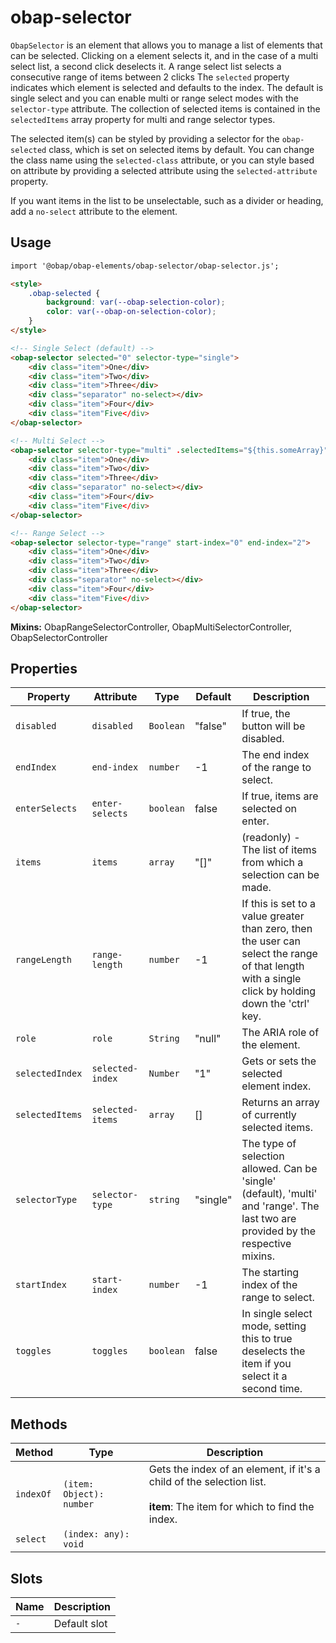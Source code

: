 # obap-selector

`ObapSelector` is an element that allows you to manage a list of elements that can be selected. Clicking on a element selects it, and in the case of a multi select list, a second click deselects it. A range select list selects a consecutive range of items between 2 clicks  The `selected` property indicates which element is selected and defaults to the index. The default is single select and you can enable multi or range select modes with the `selector-type` attribute. The collection of selected items is contained in the `selectedItems` array property for multi and range selector types.

The selected item(s) can be styled by providing a selector for the `obap-selected` class, which is set on selected items by default. You can change the class name using the `selected-class` attribute, or you can style based on attribute by providing a selected attribute using the `selected-attribute` property.

If you want items in the list to be unselectable, such as a divider or heading, add a `no-select` attribute to the element.

## Usage

```html
import '@obap/obap-elements/obap-selector/obap-selector.js';

<style>
    .obap-selected {
        background: var(--obap-selection-color);
        color: var(--obap-on-selection-color);
    }
</style>

<!-- Single Select (default) -->
<obap-selector selected="0" selector-type="single">
    <div class="item">One</div>
    <div class="item">Two</div>
    <div class="item">Three</div>
    <div class="separator" no-select></div>
    <div class="item">Four</div>
    <div class="item"Five</div>
</obap-selector>

<!-- Multi Select -->
<obap-selector selector-type="multi" .selectedItems="${this.someArray}">
    <div class="item">One</div>
    <div class="item">Two</div>
    <div class="item">Three</div>
    <div class="separator" no-select></div>
    <div class="item">Four</div>
    <div class="item"Five</div>
</obap-selector>

<!-- Range Select -->
<obap-selector selector-type="range" start-index="0" end-index="2">
    <div class="item">One</div>
    <div class="item">Two</div>
    <div class="item">Three</div>
    <div class="separator" no-select></div>
    <div class="item">Four</div>
    <div class="item"Five</div>
</obap-selector>
```

**Mixins:** ObapRangeSelectorController, ObapMultiSelectorController, ObapSelectorController

## Properties

| Property        | Attribute        | Type      | Default  | Description                                      |
|-----------------|------------------|-----------|----------|--------------------------------------------------|
| `disabled`      | `disabled`       | `Boolean` | "false"  | If true, the button will be disabled.            |
| `endIndex`      | `end-index`      | `number`  | -1       | The end index of the range to select.            |
| `enterSelects`  | `enter-selects`  | `boolean` | false    | If true, items are selected on enter.            |
| `items`         | `items`          | `array`   | "[]"     | (readonly) - The list of items from which a selection can be made. |
| `rangeLength`   | `range-length`   | `number`  | -1       | If this is set to a value greater than zero, then the user can select the range of that length with a single click by holding down the 'ctrl' key. |
| `role`          | `role`           | `String`  | "null"   | The ARIA role of the element.                    |
| `selectedIndex` | `selected-index` | `Number`  | "1"      | Gets or sets the selected element index.         |
| `selectedItems` | `selected-items` | `array`   | []       | Returns an array of currently selected items.    |
| `selectorType`  | `selector-type`  | `string`  | "single" | The type of selection allowed. Can be 'single' (default), 'multi' and 'range'. The last two are provided by the respective mixins. |
| `startIndex`    | `start-index`    | `number`  | -1       | The starting index of the range to select.       |
| `toggles`       | `toggles`        | `boolean` | false    | In single select mode, setting this to true deselects the item if you select it a second time. |

## Methods

| Method    | Type                     | Description                                      |
|-----------|--------------------------|--------------------------------------------------|
| `indexOf` | `(item: Object): number` | Gets the index of an element, if it's a child of the selection list.<br /><br />**item**: The item for which to find the index. |
| `select`  | `(index: any): void`     |                                                  |

## Slots

| Name | Description  |
|------|--------------|
| `-`  | Default slot |
